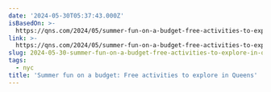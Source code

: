 ```yaml
---
date: '2024-05-30T05:37:43.000Z'
isBasedOn: >-
  https://qns.com/2024/05/summer-fun-on-a-budget-free-activities-to-explore-in-queens/
link: >-
  https://qns.com/2024/05/summer-fun-on-a-budget-free-activities-to-explore-in-queens/
slug: 2024-05-30-summer-fun-on-a-budget-free-activities-to-explore-in-queens
tags:
  - nyc
title: 'Summer fun on a budget: Free activities to explore in Queens'
---
```

 
